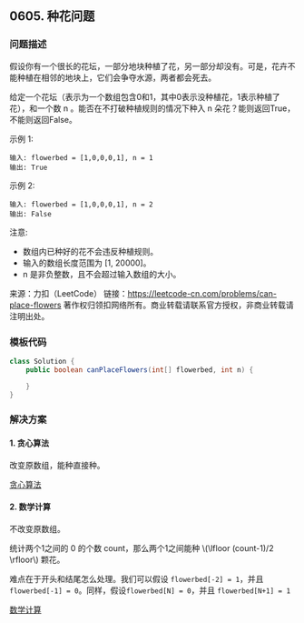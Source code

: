 <script src="https://cdn.bootcss.com/mathjax/2.7.7/MathJax.js?config=TeX-AMS-MML_HTMLorMML"></script>

## 0605. 种花问题

### 问题描述

假设你有一个很长的花坛，一部分地块种植了花，另一部分却没有。可是，花卉不能种植在相邻的地块上，它们会争夺水源，两者都会死去。

给定一个花坛（表示为一个数组包含0和1，其中0表示没种植花，1表示种植了花），和一个数 n 。能否在不打破种植规则的情况下种入 n 朵花？能则返回True，不能则返回False。

示例 1:

```
输入: flowerbed = [1,0,0,0,1], n = 1
输出: True
```

示例 2:

```
输入: flowerbed = [1,0,0,0,1], n = 2
输出: False
```

注意:

* 数组内已种好的花不会违反种植规则。
* 输入的数组长度范围为 [1, 20000]。
* n 是非负整数，且不会超过输入数组的大小。

来源：力扣（LeetCode）
链接：https://leetcode-cn.com/problems/can-place-flowers
著作权归领扣网络所有。商业转载请联系官方授权，非商业转载请注明出处。

### 模板代码

``` java
class Solution {
    public boolean canPlaceFlowers(int[] flowerbed, int n) {

    }
}
```

### 解决方案

#### 1. 贪心算法

改变原数组，能种直接种。

[贪心算法](qu0605/solu1/Solution.java)


#### 2. 数学计算

不改变原数组。

统计两个1之间的 0 的个数 count，那么两个1之间能种 \\(\lfloor (count-1)/2 \rfloor\\) 颗花。

难点在于开头和结尾怎么处理。我们可以假设 `flowerbed[-2] = 1`，并且 `flowerbed[-1] = 0`。同样，假设`flowerbed[N] = 0`，并且 `flowerbed[N+1] = 1`

[数学计算](qu0605/solu2/Solution.java)